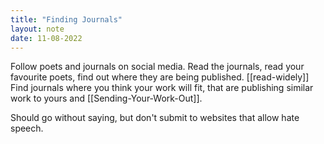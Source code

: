 ```yaml
---
title: "Finding Journals"
layout: note
date: 11-08-2022
---
```


Follow poets and journals on social media. Read the journals, read your favourite poets, find out where they are being published. [[read-widely]] Find journals where you think your work will fit, that are publishing similar work to yours and [[Sending-Your-Work-Out]].

Should go without saying, but don't submit to websites that allow hate speech.
